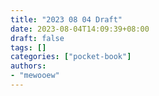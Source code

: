 ```yaml
---
title: "2023 08 04 Draft"
date: 2023-08-04T14:09:39+08:00
draft: false
tags: []
categories: ["pocket-book"]
authors:
- "mewooew"
---
```


